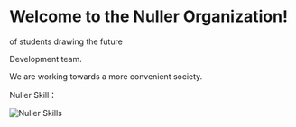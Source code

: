 # Welcome to the Nuller Organization!

of students drawing the future

Development team.

We are working towards a more convenient society.

Nuller Skill：

![Nuller Skills](https://skillicons.dev/icons?i=js,html,css,deno,wordpress,typescript,nodejs,react,python,php)
